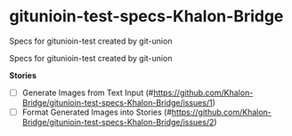 # gitunioin-test-specs-Khalon-Bridge
Specs for gitunioin-test created by git-union



Specs for gitunioin-test created by git-union

**Stories**
- [ ] Generate Images from Text Input (#https://github.com/Khalon-Bridge/gitunioin-test-specs-Khalon-Bridge/issues/1)
- [ ] Format Generated Images into Stories (#https://github.com/Khalon-Bridge/gitunioin-test-specs-Khalon-Bridge/issues/2)
